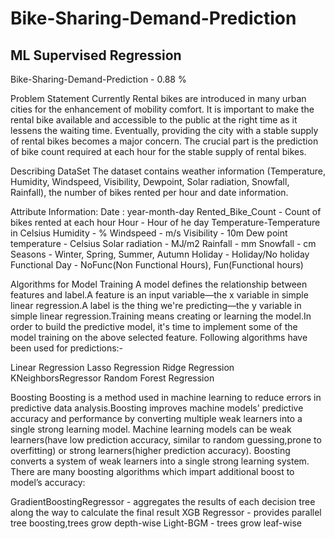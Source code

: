 # Bike-Sharing-Demand-Prediction
## ML Supervised Regression
Bike-Sharing-Demand-Prediction - 0.88 %<div>
Problem Statement
Currently Rental bikes are introduced in many urban cities for the enhancement of mobility comfort. It is important to make the rental bike available and accessible to the public at the right time as it lessens the waiting time. Eventually, providing the city with a stable supply of rental bikes becomes a major concern. The crucial part is the prediction of bike count required at each hour for the stable supply of rental bikes.

Describing DataSet
The dataset contains weather information (Temperature, Humidity, Windspeed, Visibility, Dewpoint, Solar radiation, Snowfall, Rainfall), the number of bikes rented per hour and date information.

Attribute Information:
Date : year-month-day
Rented_Bike_Count - Count of bikes rented at each hour
Hour - Hour of he day
Temperature-Temperature in Celsius
Humidity - %
Windspeed - m/s
Visibility - 10m
Dew point temperature - Celsius
Solar radiation - MJ/m2
Rainfall - mm
Snowfall - cm
Seasons - Winter, Spring, Summer, Autumn
Holiday - Holiday/No holiday
Functional Day - NoFunc(Non Functional Hours), Fun(Functional hours)

Algorithms for Model Training
A model defines the relationship between features and label.A feature is an input variable—the x variable in simple linear regression.A label is the thing we're predicting—the y variable in simple linear regression.Training means creating or learning the model.In order to build the predictive model, it's time to implement some of the model training on the above selected feature.
Following algorithms have been used for predictions:-

Linear Regression
Lasso Regression
Ridge Regression
KNeighborsRegressor
Random Forest Regression

Boosting
Boosting is a method used in machine learning to reduce errors in predictive data analysis.Boosting improves machine models' predictive accuracy and performance by converting multiple weak learners into a single strong learning model. Machine learning models can be weak learners(have low prediction accuracy, similar to random guessing,prone to overfitting) or strong learners(higher prediction accuracy). Boosting converts a system of weak learners into a single strong learning system. There are many boosting algorithms which impart additional boost to model’s accuracy:

GradientBoostingRegressor - aggregates the results of each decision tree along the way to calculate the final result
XGB Regressor - provides parallel tree boosting,trees grow depth-wise
Light-BGM - trees grow leaf-wise
